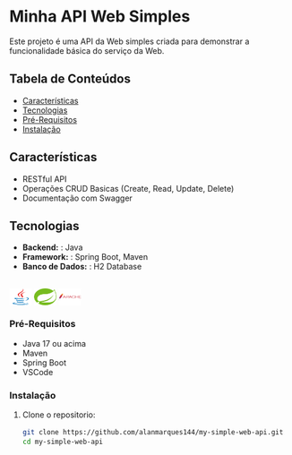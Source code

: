 # Minha API Web Simples

Este projeto é uma API da Web simples criada para demonstrar a funcionalidade básica do serviço da Web.

## Tabela de Conteúdos

- [Características](#caracteristicas)
- [Tecnologias](#tecnologias)
- [Pré-Requisitos](#pré-requisitos)
- [Instalação](#Instalação)


## Características

- RESTful API
- Operações CRUD Basicas (Create, Read, Update, Delete)
- Documentação com Swagger

## Tecnologias

- **Backend:** : Java
- **Framework:** : Spring Boot, Maven
- **Banco de Dados:** : H2 Database

<div style="display: inline_block"><br>
  <img align="center" alt="Java" height="30" width="40" src="https://raw.githubusercontent.com/devicons/devicon/master/icons/java/java-original.svg">
  <img align="center" alt="Spring" height="30" width="40" src="https://raw.githubusercontent.com/devicons/devicon/master/icons/spring/spring-original.svg">
  <img align="center" alt="Maven" height="30" width="40" src="https://raw.githubusercontent.com/devicons/devicon/master/icons/apache/apache-original-wordmark.svg">
</div> 

### Pré-Requisitos

- Java 17 ou acima
- Maven
- Spring Boot
- VSCode

### Instalação

1. Clone o repositorio:
   ```bash
   git clone https://github.com/alanmarques144/my-simple-web-api.git
   cd my-simple-web-api
